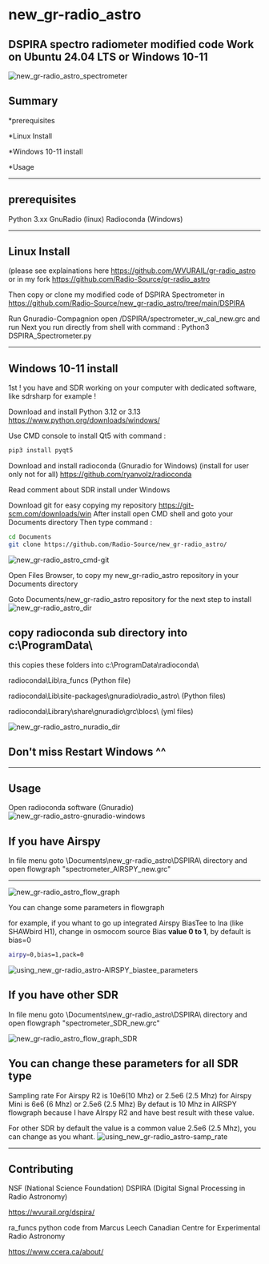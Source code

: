 # new_gr-radio_astro
DSPIRA spectro radiometer modified code Work on Ubuntu 24.04 LTS or Windows 10-11 
---
![new_gr-radio_astro_spectrometer](https://github.com/Radio-Source/new_gr-radio_astro/blob/main/img/using3_new_gr-radio_astro_spectrometer.png)

Summary
-------------

*prerequisites

*Linux Install

*Windows 10-11 install

*Usage


----------------------------------------------------------------------------------------------------------------------------------------------------

prerequisites
-------------

Python 3.xx
GnuRadio (linux)
Radioconda (Windows)

----------------------------------------------------------------------------------------------------------------------------------------------------




Linux Install 
-------------
(please see explainations here https://github.com/WVURAIL/gr-radio_astro or in my fork https://github.com/Radio-Source/gr-radio_astro

Then copy or clone my modified code of DSPIRA Spectrometer in https://github.com/Radio-Source/new_gr-radio_astro/tree/main/DSPIRA

Run Gnuradio-Compagnion open /DSPIRA/spectrometer_w_cal_new.grc and run 
Next you run directly from shell with command :
Python3 DSPIRA_Spectrometer.py


----------------------------------------------------------------------------------------------------------------------------------------------------

Windows 10-11 install
---------------------
1st ! you have and SDR working on your computer with dedicated software, like sdrsharp for example !

Download and install Python 3.12 or 3.13 https://www.python.org/downloads/windows/

Use CMD console to install Qt5 with command :
```bash
pip3 install pyqt5
```
Download and install radioconda (Gnuradio for Windows)  (install for user only not for all) 
https://github.com/ryanvolz/radioconda

Read comment about SDR install under Windows

Download git for easy copying my repository  https://git-scm.com/downloads/win
After install open CMD shell and goto your Documents directory
Then type command :
```bash
cd Documents
git clone https://github.com/Radio-Source/new_gr-radio_astro/
```
![new_gr-radio_astro_cmd-git](https://github.com/Radio-Source/new_gr-radio_astro/blob/main/img/new_gr-radio_astro_cmd-git.png)

Open Files Browser, to copy my new_gr-radio_astro repository in your Documents directory

Goto Documents/new_gr-radio_astro repository for the next step to install
![new_gr-radio_astro_dir](https://github.com/Radio-Source/new_gr-radio_astro/blob/main/img/new_gr-radio_astro_dir.png)

copy radioconda sub directory into c:\ProgramData\
--------------------------------

this copies these folders into c:\ProgramData\radioconda\

radioconda\Lib\ra_funcs    (Python file)

radioconda\Lib\site-packages\gnuradio\radio_astro\      (Python files)

radioconda\Library\share\gnuradio\grc\blocs\     (yml files)


![new_gr-radio_astro_nuradio_dir](https://github.com/Radio-Source/new_gr-radio_astro/blob/main/img/new_gr-radio_astro_nuradio_dir.png)

Don't miss Restart Windows ^^
---------------

----------------------------------------------------------------------------------------------------------------------------------------------------

Usage
---------------

Open radioconda software (Gnuradio) 
![new_gr-radio_astro-gnuradio-windows](https://github.com/Radio-Source/new_gr-radio_astro/blob/main/img/new_gr-radio_astro-gnuradio-windows.png)

If you have Airspy
---------------

In file menu goto \Documents\new_gr-radio_astro\DSPIRA\ directory and open flowgraph
 "spectrometer_AIRSPY_new.grc"

------------------------------------------------------------------------------------------------

![new_gr-radio_astro_flow_graph](https://github.com/Radio-Source/new_gr-radio_astro/blob/main/img/new_gr-radio_astro_flow_graph_AIRSPY.png)

You can change some parameters in flowgraph 

for example, if you whant to go up integrated Airspy BiasTee to lna (like SHAWbird H1), change in osmocom source Bias **value 0 to 1**, by default is bias=0
```bash
airpy=0,bias=1,pack=0
```

![using_new_gr-radio_astro-AIRSPY_biastee_parameters](https://github.com/Radio-Source/new_gr-radio_astro/blob/main/img/using_new_gr-radio_astro-AIRSPY_biastee_parameters.png)

If you have other SDR
---------------

In file menu goto \Documents\new_gr-radio_astro\DSPIRA\ directory and open flowgraph
 "spectrometer_SDR_new.grc"


![new_gr-radio_astro_flow_graph_SDR](https://github.com/Radio-Source/new_gr-radio_astro/blob/main/img/new_gr-radio_astro_flow_graph_SDR.png)

You can change these parameters for all SDR type
---------------

Sampling rate
For Airspy R2 is 10e6(10 Mhz) or 2.5e6 (2.5 Mhz) for Airspy Mini is 6e6 (6 Mhz) or 2.5e6 (2.5 Mhz)
By defaut is 10 Mhz in AIRSPY flowgraph because I have AIrspy R2 and have best result with these value.

For other SDR by default the value is a common value 2.5e6 (2.5 Mhz), you can change as you whant.
![using_new_gr-radio_astro-samp_rate](https://github.com/Radio-Source/new_gr-radio_astro/blob/main/img/using_new_gr-radio_astro-samp_rate.png)

----------------------------------------------------------------------------------------------------------------------------------------------------

Contributing
---------------

NSF (National Science Foundation) DSPIRA (Digital Signal Processing in Radio Astronomy)

https://wvurail.org/dspira/

ra_funcs python code from Marcus Leech Canadian Centre for Experimental Radio Astronomy

https://www.ccera.ca/about/


